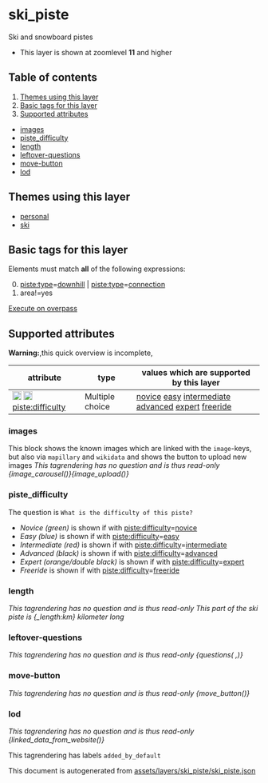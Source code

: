 [//]: # (WARNING: this file is automatically generated. Please find the sources at the bottom and edit those sources)

# ski_piste

Ski and snowboard pistes

 - This layer is shown at zoomlevel **11** and higher

## Table of contents

1. [Themes using this layer](#themes-using-this-layer)
2. [Basic tags for this layer](#basic-tags-for-this-layer)
3. [Supported attributes](#supported-attributes)
  - [images](#images)
  - [piste_difficulty](#piste_difficulty)
  - [length](#length)
  - [leftover-questions](#leftover-questions)
  - [move-button](#move-button)
  - [lod](#lod)

## Themes using this layer

 - [personal](https://mapcomplete.org/personal)
 - [ski](https://mapcomplete.org/ski)

## Basic tags for this layer

Elements must match **all** of the following expressions:

0. <a href='https://wiki.openstreetmap.org/wiki/Key:piste:type' target='_blank'>piste:type</a>=<a href='https://wiki.openstreetmap.org/wiki/Tag:piste:type%3Ddownhill' target='_blank'>downhill</a> | <a href='https://wiki.openstreetmap.org/wiki/Key:piste:type' target='_blank'>piste:type</a>=<a href='https://wiki.openstreetmap.org/wiki/Tag:piste:type%3Dconnection' target='_blank'>connection</a>
1. area!=yes

[Execute on overpass](http://overpass-turbo.eu/?Q=%5Bout%3Ajson%5D%5Btimeout%3A90%5D%3B%28%20%20%20%20nwr%5B%22piste%3Atype%22%3D%22downhill%22%5D%5B%22area%22!%3D%22yes%22%5D%28%7B%7Bbbox%7D%7D%29%3B%0A%20%20%20%20nwr%5B%22piste%3Atype%22%3D%22connection%22%5D%5B%22area%22!%3D%22yes%22%5D%28%7B%7Bbbox%7D%7D%29%3B%0A%29%3Bout%20body%3B%3E%3Bout%20skel%20qt%3B)

## Supported attributes

**Warning:**,this quick overview is incomplete,

| attribute | type | values which are supported by this layer |
-----|-----|----- |
| <a target="_blank" href='https://taginfo.openstreetmap.org/keys/piste:difficulty#values'><img src='https://mapcomplete.org/assets/svg/search.svg' height='18px'></a> <a target="_blank" href='https://taghistory.raifer.tech/?#***/piste%3Adifficulty/'><img src='https://mapcomplete.org/assets/svg/statistics.svg' height='18px'></a> [piste:difficulty](https://wiki.openstreetmap.org/wiki/Key:piste:difficulty) | Multiple choice | [novice](https://wiki.openstreetmap.org/wiki/Tag:piste:difficulty%3Dnovice) [easy](https://wiki.openstreetmap.org/wiki/Tag:piste:difficulty%3Deasy) [intermediate](https://wiki.openstreetmap.org/wiki/Tag:piste:difficulty%3Dintermediate) [advanced](https://wiki.openstreetmap.org/wiki/Tag:piste:difficulty%3Dadvanced) [expert](https://wiki.openstreetmap.org/wiki/Tag:piste:difficulty%3Dexpert) [freeride](https://wiki.openstreetmap.org/wiki/Tag:piste:difficulty%3Dfreeride) |

### images
This block shows the known images which are linked with the `image`-keys, but also via `mapillary` and `wikidata` and shows the button to upload new images
_This tagrendering has no question and is thus read-only_
*{image_carousel()}{image_upload()}*

### piste_difficulty

The question is `What is the difficulty of this piste?`

 -  *Novice (green)* is shown if with <a href='https://wiki.openstreetmap.org/wiki/Key:piste:difficulty' target='_blank'>piste:difficulty</a>=<a href='https://wiki.openstreetmap.org/wiki/Tag:piste:difficulty%3Dnovice' target='_blank'>novice</a>
 -  *Easy (blue)* is shown if with <a href='https://wiki.openstreetmap.org/wiki/Key:piste:difficulty' target='_blank'>piste:difficulty</a>=<a href='https://wiki.openstreetmap.org/wiki/Tag:piste:difficulty%3Deasy' target='_blank'>easy</a>
 -  *Intermediate (red)* is shown if with <a href='https://wiki.openstreetmap.org/wiki/Key:piste:difficulty' target='_blank'>piste:difficulty</a>=<a href='https://wiki.openstreetmap.org/wiki/Tag:piste:difficulty%3Dintermediate' target='_blank'>intermediate</a>
 -  *Advanced (black)* is shown if with <a href='https://wiki.openstreetmap.org/wiki/Key:piste:difficulty' target='_blank'>piste:difficulty</a>=<a href='https://wiki.openstreetmap.org/wiki/Tag:piste:difficulty%3Dadvanced' target='_blank'>advanced</a>
 -  *Expert (orange/double black)* is shown if with <a href='https://wiki.openstreetmap.org/wiki/Key:piste:difficulty' target='_blank'>piste:difficulty</a>=<a href='https://wiki.openstreetmap.org/wiki/Tag:piste:difficulty%3Dexpert' target='_blank'>expert</a>
 -  *Freeride* is shown if with <a href='https://wiki.openstreetmap.org/wiki/Key:piste:difficulty' target='_blank'>piste:difficulty</a>=<a href='https://wiki.openstreetmap.org/wiki/Tag:piste:difficulty%3Dfreeride' target='_blank'>freeride</a>

### length

_This tagrendering has no question and is thus read-only_
*This part of the ski piste is {_length:km} kilometer long*

### leftover-questions

_This tagrendering has no question and is thus read-only_
*{questions( ,)}*

### move-button

_This tagrendering has no question and is thus read-only_
*{move_button()}*

### lod

_This tagrendering has no question and is thus read-only_
*{linked_data_from_website()}*

This tagrendering has labels 
`added_by_default`


This document is autogenerated from [assets/layers/ski_piste/ski_piste.json](https://source.mapcomplete.org/MapComplete/MapComplete/src/branch/develop/assets/layers/ski_piste/ski_piste.json)
